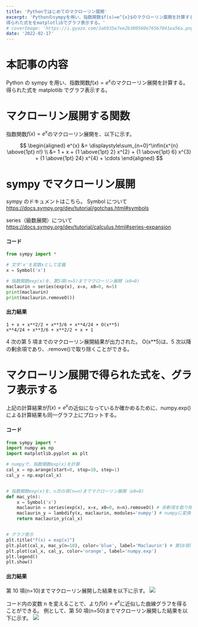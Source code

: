 ```yaml
---
title: 'Pythonではじめてのマクローリン展開'
excerpt: 'Pythonのsympyを用い、指数関数$f(x)=e^{x}$のマクローリン展開を計算する。
得られた式ををmatplotlibでグラフ表示する。'
# coverImage: 'https://i.gyazo.com/3a6935e7ee2b300500e76567041ea56a.png'
date: '2022-02-17'
---
```


# 本記事の内容

Python の sympy を用い、指数関数$f(x)=e^{x}$のマクローリン展開を計算する。
得られた式を matplotlib でグラフ表示する。

# マクローリン展開する関数

指数関数$f(x)=e^{x}$のマクローリン展開を、以下に示す。

$$
\begin{aligned}
e^{x} &= \displaystyle\sum_{n=0}^\infin{x^{n} \above{1pt} n!} \\
&= 1 + x + {1 \above{1pt} 2} x^{2} + {1 \above{1pt} 6} x^{3} + {1 \above{1pt} 24} x^{4} + \cdots
\end{aligned}
$$

# sympy でマクローリン展開

sympy のドキュメントはこちら。
Symbol について
https://docs.sympy.org/dev/tutorial/gotchas.html#symbols

series（級数展開）について
https://docs.sympy.org/dev/tutorial/calculus.html#series-expansion

#### コード

```python
from sympy import *

# 文字'x'を変数xとして定義
x = Symbol('x')

# 指数関数exp(x)を、第5項(n=5)までマクローリン展開（x0=0)
maclaurin = series(exp(x), x=x, x0=0, n=5)
print(maclaurin)
print(maclaurin.removeO())
```

#### 出力結果

```
1 + x + x**2/2 + x**3/6 + x**4/24 + O(x**5)
x**4/24 + x**3/6 + x**2/2 + x + 1
```

4 次の第 5 項までのマクローリン展開結果が出力された。
O(x\*\*5)は、5 次以降の剰余項であり、.remove()で取り除くことができる。

# マクローリン展開で得られた式を、グラフ表示する

上記の計算結果が$f(x)=e^{x}$の近似になっているか確かめるために、numpy.exp()による計算結果も同一グラフ上にプロットする。

#### コード

```python
from sympy import *
import numpy as np
import matplotlib.pyplot as plt

# numpyで、指数関数exp(x)を計算
cal_x = np.arange(start=0, stop=10, step=1)
cal_y = np.exp(cal_x)


# 指数関数exp(x)を、n次の項(n=n)までマクローリン展開（x0=0)
def mac_y(n):
    x = Symbol('x')
    maclaurin = series(exp(x), x=x, x0=0, n=n).removeO() # 余剰項を取り除く
    maclaurin_y = lambdify(x, maclaurin, modules='numpy') # numpyに変換
    return maclaurin_y(cal_x)


# グラフ表示
plt.title("f(x) = exp(x)")
plt.plot(cal_x, mac_y(n=10), color='blue', label='Maclaurin') # 第10項(n=10)まで展開
plt.plot(cal_x, cal_y, color='orange', label='numpy.exp')
plt.legend()
plt.show()
```

#### 出力結果

第 10 項(n=10)までマクローリン展開した結果を以下に示す。
![](https://storage.googleapis.com/zenn-user-upload/f467775e7619-20211218.jpeg)

コード内の変数 n を変えることで、より$f(x)=e^{x}$に近似した曲線グラフを得ることができる。
例として、第 50 項(n=50)までマクローリン展開した結果を以下に示す。
![](https://storage.googleapis.com/zenn-user-upload/ad0bfbd6161a-20211218.jpeg)
